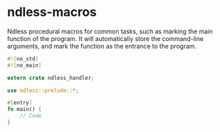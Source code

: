# ndless-macros

Ndless procedural macros for common tasks, such as marking the main function of the program.
It will automatically store the command-line arguments, and mark the function as the entrance
to the program.

```rust
#![no_std]
#![no_main]

extern crate ndless_handler;

use ndless::prelude::*;

#[entry]
fn main() {
	// Code
}
```
